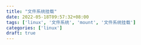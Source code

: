 ```yaml
---
title: "文件系统挂载"
date: 2022-05-18T09:57:32+08:00
tags: ['linux', '文件系统', 'mount', '文件系统挂载']
categories: ['linux']
draft: true
---
```



